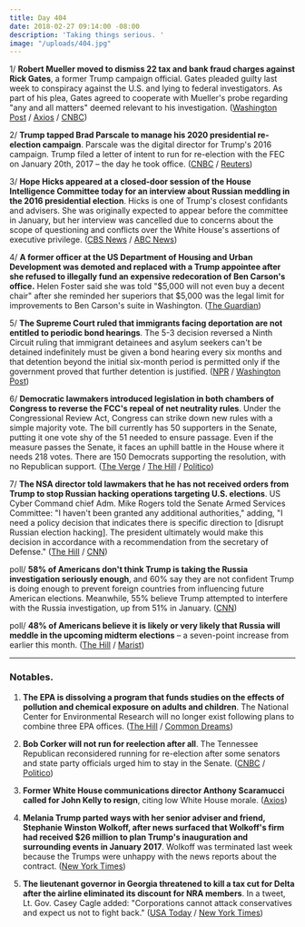 ```yaml
---
title: Day 404
date: 2018-02-27 09:14:00 -08:00
description: 'Taking things serious. '
image: "/uploads/404.jpg"
---
```


1/ **Robert Mueller moved to dismiss 22 tax and bank fraud charges against Rick Gates**, a former Trump campaign official. Gates pleaded guilty last week to conspiracy against the U.S. and lying to federal investigators. As part of his plea, Gates agreed to cooperate with Mueller's probe regarding "any and all matters" deemed relevant to his investigation. ([Washington Post](https://www.washingtonpost.com/local/public-safety/special-counsel-moves-to-drop-tax-bank-fraud-charges-against-rick-gates/2018/02/27/9113ec42-1bd6-11e8-9de1-147dd2df3829_story.html) / [Axios](https://www.axios.com/mueller-dismiss-charges-rick-gates-manafort-943f1e3c-9ab7-4064-b7eb-84f6bf3fcb8b.html) / [CNBC](https://www.cnbc.com/2018/02/27/mueller-moves-to-drop-20-plus-counts-against-trump-campaigns-gates.html))

2/ **Trump tapped Brad Parscale to manage his 2020 presidential re-election campaign**. Parscale was the digital director for Trump's 2016 campaign. Trump filed a letter of intent to run for re-election with the FEC on January 20th, 2017 – the day he took office. ([CNBC](https://www.cnbc.com/2018/02/27/trump-names-campaign-manager-for-2020-reelection-bid.html) / [Reuters](https://www.reuters.com/article/us-usa-election-trump/trump-to-name-brad-parscale-to-manage-2020-re-election-source-idUSKCN1GB26J))

3/ **Hope Hicks appeared at a closed-door session of the House Intelligence Committee today for an interview about Russian meddling in the 2016 presidential election**. Hicks is one of Trump's closest confidants and advisers. She was originally expected to appear before the committee in January, but her interview was cancelled due to concerns about the scope of questioning and conflicts over the White House's assertions of executive privilege. ([CBS News](https://www.cbsnews.com/news/hope-hicks-is-to-appear-before-house-intel-committee-after-month-long-delay/) / [ABC News](http://abcnews.go.com/Politics/hope-hicks-expected-testify-house-intelligence-committee-russia/story?id=53377233))

4/ **A former officer at the US Department of Housing and Urban Development was demoted and replaced with a Trump appointee after she refused to illegally fund an expensive redecoration of Ben Carson's office.** Helen Foster said she was told "$5,000 will not even buy a decent chair" after she reminded her superiors that $5,000 was the legal limit for improvements to Ben Carson's suite in Washington. ([The Guardian](https://www.theguardian.com/us-news/2018/feb/27/hud-ben-carson-office-redecoration-trump-appointee))

5/ **The Supreme Court ruled that immigrants facing deportation are not entitled to periodic bond hearings**. The 5-3 decision reversed a Ninth Circuit ruling that immigrant detainees and asylum seekers can't be detained indefinitely must be given a bond hearing every six months and that detention beyond the initial six-month period is permitted only if the government proved that further detention is justified. ([NPR](https://www.npr.org/2018/02/27/589096901/supreme-court-ruling-means-immigrants-can-continue-to-be-detained-indefinitely) / [Washington Post](https://www.washingtonpost.com/politics/courts_law/supreme-court-throws-out-ruling-that-said-detained-immigrants-deserve-bond-hearings/2018/02/27/fa11f36a-1bd1-11e8-9de1-147dd2df3829_story.html))

6/ **Democratic lawmakers introduced legislation in both chambers of Congress to reverse the FCC's repeal of net neutrality rules**. Under the Congressional Review Act, Congress can strike down new rules with a simple majority vote. The bill currently has 50 supporters in the Senate, putting it one vote shy of the 51 needed to ensure passage. Even if the measure passes the Senate, it faces an uphill battle in the House where it needs 218 votes. There are 150 Democrats supporting the resolution, with no Republican support. ([The Verge](https://www.theverge.com/2018/2/27/17058260/senate-fcc-net-neutrality-cra-markey-introduced-one-more-vote) / [The Hill](http://thehill.com/policy/technology/375829-democrats-officially-introduce-legislation-to-stop-fcc-net-neutrality) / [Politico](https://www.politico.com/story/2018/02/27/democrats-fcc-reverse-net-neutrality-426641))

7/ **The NSA director told lawmakers that he has not received orders from Trump to stop Russian hacking operations targeting U.S. elections**. US Cyber Command chief Adm. Mike Rogers told the Senate Armed Services Committee: "I haven't been granted any additional authorities," adding, "I need a policy decision that indicates there is specific direction to \[disrupt Russian election hacking\]. The president ultimately would make this decision in accordance with a recommendation from the secretary of Defense." ([The Hill](http://thehill.com/policy/cybersecurity/375784-nsa-director-says-he-hasnt-receive-orders-from-trump-to-disrupt-russian) / [CNN](https://www.cnn.com/2018/02/27/politics/cybercom-rogers-trump-russian-cyber-threat/index.html))

poll/ **58% of Americans don't think Trump is taking the Russia investigation seriously enough**, and 60% say they are not confident Trump is doing enough to prevent foreign countries from influencing future American elections. Meanwhile,  55% believe Trump attempted to interfere with the Russia investigation, up from 51% in January. ([CNN](https://www.cnn.com/2018/02/27/politics/cnn-poll-trump-russia-protect-elections/index.html))

poll/ **48% of Americans believe it is likely or very likely that Russia will meddle in the upcoming midterm elections** – a seven-point increase from earlier this month. ([The Hill](http://thehill.com/policy/cybersecurity/375818-americans-increasingly-believe-russian-to-interfere-in-midterms-poll) / [Marist](http://maristpoll.marist.edu/wp-content/misc/usapolls/us180220/Complete%20Survey%20Findings_Marist%20Poll_February%2027,%202018.pdf))

---

### Notables.

1. **The EPA is dissolving a program that funds studies on the effects of pollution and chemical exposure on adults and children**. The National Center for Environmental Research will no longer exist following plans to combine three EPA offices. ([The Hill](http://thehill.com/regulation/energy-environment/375725-major-epa-reorganization-will-end-science-research-program) / [Common Dreams](https://www.commondreams.org/news/2018/02/27/truly-wicked-trump-epa-dissolves-program-studies-effects-chemical-exposure-children))

2. **Bob Corker will not run for reelection after all**. The Tennessee Republican reconsidered running for re-election after some senators and state party officials urged him to stay in the Senate. ([CNBC](https://www.cnbc.com/2018/02/27/tennessee-sen-bob-corker-will-retire-not-run-against-marsha-blackburn.html) / [Politico](https://www.politico.com/story/2018/02/27/corker-tennessee-senate-retirement-midterms-423573))

3. **Former White House communications director Anthony Scaramucci called for John Kelly to resign**, citing low White House morale. ([Axios](https://www.axios.com/anthony-scaramucci-kelly-should-resign-1a0fe218-91f0-4a12-b0f7-ba1f4b4c2fce.html))

4. **Melania Trump parted ways with her senior adviser and friend, Stephanie Winston Wolkoff, after news surfaced that Wolkoff's firm had received $26 million to plan Trump's inauguration and surrounding events in January 2017**. Wolkoff was terminated last week because the Trumps were unhappy with the news reports about the contract. ([New York Times](https://www.nytimes.com/2018/02/26/us/politics/melania-trump-inauguration-adviser.html))

5. **The lieutenant governor in Georgia threatened to kill a tax cut for Delta after the airline eliminated its discount for NRA members**. In a tweet, Lt. Gov. Casey Cagle added: "Corporations cannot attack conservatives and expect us not to fight back." ([USA Today](https://www.usatoday.com/story/news/2018/02/26/georgia-senate-stalls-delta-tax-break-dispute-over-discounted-fare-agreement-nra/374215002/) / [New York Times](https://www.nytimes.com/2018/02/26/us/delta-nra-georgia-tax-cut.html))